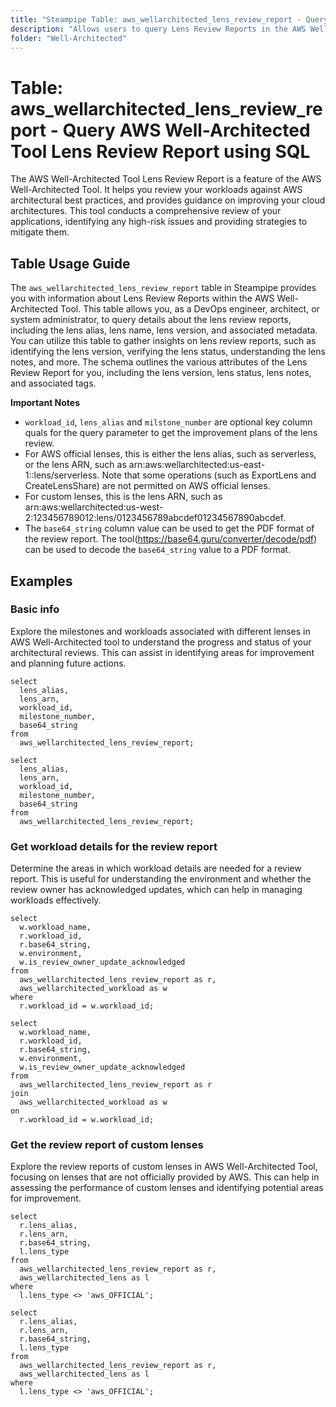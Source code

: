 ```yaml
---
title: "Steampipe Table: aws_wellarchitected_lens_review_report - Query AWS Well-Architected Tool Lens Review Report using SQL"
description: "Allows users to query Lens Review Reports in the AWS Well-Architected Tool."
folder: "Well-Architected"
---
```


# Table: aws_wellarchitected_lens_review_report - Query AWS Well-Architected Tool Lens Review Report using SQL

The AWS Well-Architected Tool Lens Review Report is a feature of the AWS Well-Architected Tool. It helps you review your workloads against AWS architectural best practices, and provides guidance on improving your cloud architectures. This tool conducts a comprehensive review of your applications, identifying any high-risk issues and providing strategies to mitigate them.

## Table Usage Guide

The `aws_wellarchitected_lens_review_report` table in Steampipe provides you with information about Lens Review Reports within the AWS Well-Architected Tool. This table allows you, as a DevOps engineer, architect, or system administrator, to query details about the lens review reports, including the lens alias, lens name, lens version, and associated metadata. You can utilize this table to gather insights on lens review reports, such as identifying the lens version, verifying the lens status, understanding the lens notes, and more. The schema outlines the various attributes of the Lens Review Report for you, including the lens version, lens status, lens notes, and associated tags.

**Important Notes**
- `workload_id`, `lens_alias` and `milstone_number` are optional key column quals for the query parameter to get the improvement plans of the lens review.
- For AWS official lenses, this is either the lens alias, such as serverless, or the lens ARN, such as arn:aws:wellarchitected:us-east-1::lens/serverless. Note that some operations (such as ExportLens and CreateLensShare) are not permitted on AWS official lenses.
- For custom lenses, this is the lens ARN, such as arn:aws:wellarchitected:us-west-2:123456789012:lens/0123456789abcdef01234567890abcdef.
- The `base64_string` column value can be used to get the PDF format of the review report.
The tool(https://base64.guru/converter/decode/pdf) can be used to decode the `base64_string` value to a PDF format.

## Examples

### Basic info
Explore the milestones and workloads associated with different lenses in AWS Well-Architected tool to understand the progress and status of your architectural reviews. This can assist in identifying areas for improvement and planning future actions.

```sql+postgres
select
  lens_alias,
  lens_arn,
  workload_id,
  milestone_number,
  base64_string
from
  aws_wellarchitected_lens_review_report;
```

```sql+sqlite
select
  lens_alias,
  lens_arn,
  workload_id,
  milestone_number,
  base64_string
from
  aws_wellarchitected_lens_review_report;
```

### Get workload details for the review report
Determine the areas in which workload details are needed for a review report. This is useful for understanding the environment and whether the review owner has acknowledged updates, which can help in managing workloads effectively.

```sql+postgres
select
  w.workload_name,
  r.workload_id,
  r.base64_string,
  w.environment,
  w.is_review_owner_update_acknowledged
from
  aws_wellarchitected_lens_review_report as r,
  aws_wellarchitected_workload as w
where
  r.workload_id = w.workload_id;
```

```sql+sqlite
select
  w.workload_name,
  r.workload_id,
  r.base64_string,
  w.environment,
  w.is_review_owner_update_acknowledged
from
  aws_wellarchitected_lens_review_report as r
join
  aws_wellarchitected_workload as w
on
  r.workload_id = w.workload_id;
```

### Get the review report of custom lenses
Explore the review reports of custom lenses in AWS Well-Architected Tool, focusing on lenses that are not officially provided by AWS. This can help in assessing the performance of custom lenses and identifying potential areas for improvement.

```sql+postgres
select
  r.lens_alias,
  r.lens_arn,
  r.base64_string,
  l.lens_type
from
  aws_wellarchitected_lens_review_report as r,
  aws_wellarchitected_lens as l
where
  l.lens_type <> 'aws_OFFICIAL';
```

```sql+sqlite
select
  r.lens_alias,
  r.lens_arn,
  r.base64_string,
  l.lens_type
from
  aws_wellarchitected_lens_review_report as r,
  aws_wellarchitected_lens as l
where
  l.lens_type <> 'aws_OFFICIAL';
```